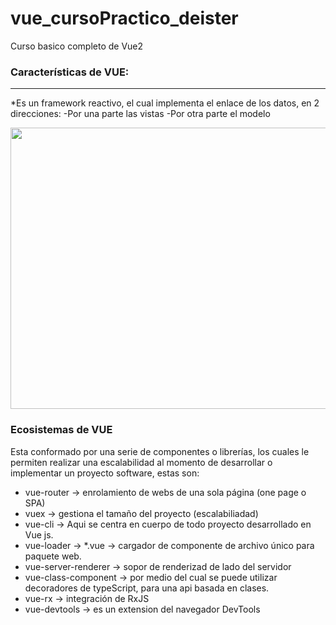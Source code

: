 # vue_cursoPractico_deister
Curso basico completo de Vue2

### Características de VUE:
***
*Es un framework reactivo, el cual implementa el enlace de los datos, en 2 direcciones:
        -Por una parte las vistas
		-Por otra parte el modelo
  
<img src="https://i.postimg.cc/sXsY2brT/framework-reactivo-que-implementa-el-enlace-de-datos-en-dos.png"  height="450" width="600" ></img>

### Ecosistemas de VUE

Esta conformado por una serie de componentes o  librerías, los cuales le permiten realizar 
una escalabilidad al momento de desarrollar o implementar un proyecto software, estas son:

* vue-router -> enrolamiento de webs de una sola página (one page o SPA) </br>
* vuex -> gestiona el tamaño del proyecto (escalabiliadad)</br>
* vue-cli -> Aqui se centra en cuerpo de todo proyecto desarrollado en Vue js.</br>
* vue-loader -> *.vue -> cargador de componente de archivo único para paquete web.</br>
* vue-server-renderer -> sopor de renderizad de lado del servidor</br>
* vue-class-component -> por medio del cual se puede utilizar decoradores de typeScript, para una api basada en clases.</br>
* vue-rx -> integración de RxJS </br>
* vue-devtools -> es un extension del navegador DevTools </br>